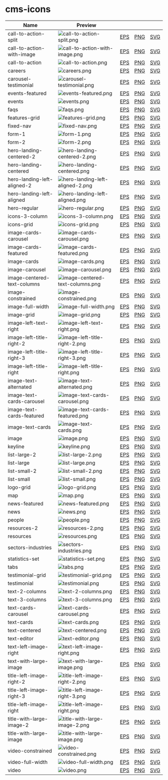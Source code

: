 
# cms-icons
| Name | Preview | | | |
| --- | --- | --- | --- | --- |
| call-to-action-split | ![call-to-action-split.png](./png/call-to-action-split.png) | [EPS](./eps/call-to-action-split.eps) | [PNG](./png/call-to-action-split.png) | [SVG](./svg/call-to-action-split.svg) |
| call-to-action-with-image | ![call-to-action-with-image.png](./png/call-to-action-with-image.png) | [EPS](./eps/call-to-action-with-image.eps) | [PNG](./png/call-to-action-with-image.png) | [SVG](./svg/call-to-action-with-image.svg) |
| call-to-action | ![call-to-action.png](./png/call-to-action.png) | [EPS](./eps/call-to-action.eps) | [PNG](./png/call-to-action.png) | [SVG](./svg/call-to-action.svg) |
| careers | ![careers.png](./png/careers.png) | [EPS](./eps/careers.eps) | [PNG](./png/careers.png) | [SVG](./svg/careers.svg) |
| carousel-testimonial | ![carousel-testimonial.png](./png/carousel-testimonial.png) | [EPS](./eps/carousel-testimonial.eps) | [PNG](./png/carousel-testimonial.png) | [SVG](./svg/carousel-testimonial.svg) |
| events-featured | ![events-featured.png](./png/events-featured.png) | [EPS](./eps/events-featured.eps) | [PNG](./png/events-featured.png) | [SVG](./svg/events-featured.svg) |
| events | ![events.png](./png/events.png) | [EPS](./eps/events.eps) | [PNG](./png/events.png) | [SVG](./svg/events.svg) |
| faqs | ![faqs.png](./png/faqs.png) | [EPS](./eps/faqs.eps) | [PNG](./png/faqs.png) | [SVG](./svg/faqs.svg) |
| features-grid | ![features-grid.png](./png/features-grid.png) | [EPS](./eps/features-grid.eps) | [PNG](./png/features-grid.png) | [SVG](./svg/features-grid.svg) |
| fixed-nav | ![fixed-nav.png](./png/fixed-nav.png) | [EPS](./eps/fixed-nav.eps) | [PNG](./png/fixed-nav.png) | [SVG](./svg/fixed-nav.svg) |
| form-1 | ![form-1.png](./png/form-1.png) | [EPS](./eps/form-1.eps) | [PNG](./png/form-1.png) | [SVG](./svg/form-1.svg) |
| form-2 | ![form-2.png](./png/form-2.png) | [EPS](./eps/form-2.eps) | [PNG](./png/form-2.png) | [SVG](./svg/form-2.svg) |
| hero-landing-centered-2 | ![hero-landing-centered-2.png](./png/hero-landing-centered-2.png) | [EPS](./eps/hero-landing-centered-2.eps) | [PNG](./png/hero-landing-centered-2.png) | [SVG](./svg/hero-landing-centered-2.svg) |
| hero-landing-centered | ![hero-landing-centered.png](./png/hero-landing-centered.png) | [EPS](./eps/hero-landing-centered.eps) | [PNG](./png/hero-landing-centered.png) | [SVG](./svg/hero-landing-centered.svg) |
| hero-landing-left-aligned-2 | ![hero-landing-left-aligned-2.png](./png/hero-landing-left-aligned-2.png) | [EPS](./eps/hero-landing-left-aligned-2.eps) | [PNG](./png/hero-landing-left-aligned-2.png) | [SVG](./svg/hero-landing-left-aligned-2.svg) |
| hero-landing-left-aligned | ![hero-landing-left-aligned.png](./png/hero-landing-left-aligned.png) | [EPS](./eps/hero-landing-left-aligned.eps) | [PNG](./png/hero-landing-left-aligned.png) | [SVG](./svg/hero-landing-left-aligned.svg) |
| hero-regular | ![hero-regular.png](./png/hero-regular.png) | [EPS](./eps/hero-regular.eps) | [PNG](./png/hero-regular.png) | [SVG](./svg/hero-regular.svg) |
| icons-3-column | ![icons-3-column.png](./png/icons-3-column.png) | [EPS](./eps/icons-3-column.eps) | [PNG](./png/icons-3-column.png) | [SVG](./svg/icons-3-column.svg) |
| icons-grid | ![icons-grid.png](./png/icons-grid.png) | [EPS](./eps/icons-grid.eps) | [PNG](./png/icons-grid.png) | [SVG](./svg/icons-grid.svg) |
| image-cards-carousel | ![image-cards-carousel.png](./png/image-cards-carousel.png) | [EPS](./eps/image-cards-carousel.eps) | [PNG](./png/image-cards-carousel.png) | [SVG](./svg/image-cards-carousel.svg) |
| image-cards-featured | ![image-cards-featured.png](./png/image-cards-featured.png) | [EPS](./eps/image-cards-featured.eps) | [PNG](./png/image-cards-featured.png) | [SVG](./svg/image-cards-featured.svg) |
| image-cards | ![image-cards.png](./png/image-cards.png) | [EPS](./eps/image-cards.eps) | [PNG](./png/image-cards.png) | [SVG](./svg/image-cards.svg) |
| image-carousel | ![image-carousel.png](./png/image-carousel.png) | [EPS](./eps/image-carousel.eps) | [PNG](./png/image-carousel.png) | [SVG](./svg/image-carousel.svg) |
| image-centered-text-columns | ![image-centered-text-columns.png](./png/image-centered-text-columns.png) | [EPS](./eps/image-centered-text-columns.eps) | [PNG](./png/image-centered-text-columns.png) | [SVG](./svg/image-centered-text-columns.svg) |
| image-constrained | ![image-constrained.png](./png/image-constrained.png) | [EPS](./eps/image-constrained.eps) | [PNG](./png/image-constrained.png) | [SVG](./svg/image-constrained.svg) |
| image-full-width | ![image-full-width.png](./png/image-full-width.png) | [EPS](./eps/image-full-width.eps) | [PNG](./png/image-full-width.png) | [SVG](./svg/image-full-width.svg) |
| image-grid | ![image-grid.png](./png/image-grid.png) | [EPS](./eps/image-grid.eps) | [PNG](./png/image-grid.png) | [SVG](./svg/image-grid.svg) |
| image-left-text-right | ![image-left-text-right.png](./png/image-left-text-right.png) | [EPS](./eps/image-left-text-right.eps) | [PNG](./png/image-left-text-right.png) | [SVG](./svg/image-left-text-right.svg) |
| image-left-title-right-2 | ![image-left-title-right-2.png](./png/image-left-title-right-2.png) | [EPS](./eps/image-left-title-right-2.eps) | [PNG](./png/image-left-title-right-2.png) | [SVG](./svg/image-left-title-right-2.svg) |
| image-left-title-right-3 | ![image-left-title-right-3.png](./png/image-left-title-right-3.png) | [EPS](./eps/image-left-title-right-3.eps) | [PNG](./png/image-left-title-right-3.png) | [SVG](./svg/image-left-title-right-3.svg) |
| image-left-title-right | ![image-left-title-right.png](./png/image-left-title-right.png) | [EPS](./eps/image-left-title-right.eps) | [PNG](./png/image-left-title-right.png) | [SVG](./svg/image-left-title-right.svg) |
| image-text-alternated | ![image-text-alternated.png](./png/image-text-alternated.png) | [EPS](./eps/image-text-alternated.eps) | [PNG](./png/image-text-alternated.png) | [SVG](./svg/image-text-alternated.svg) |
| image-text-cards-carousel | ![image-text-cards-carousel.png](./png/image-text-cards-carousel.png) | [EPS](./eps/image-text-cards-carousel.eps) | [PNG](./png/image-text-cards-carousel.png) | [SVG](./svg/image-text-cards-carousel.svg) |
| image-text-cards-featured | ![image-text-cards-featured.png](./png/image-text-cards-featured.png) | [EPS](./eps/image-text-cards-featured.eps) | [PNG](./png/image-text-cards-featured.png) | [SVG](./svg/image-text-cards-featured.svg) |
| image-text-cards | ![image-text-cards.png](./png/image-text-cards.png) | [EPS](./eps/image-text-cards.eps) | [PNG](./png/image-text-cards.png) | [SVG](./svg/image-text-cards.svg) |
| image | ![image.png](./png/image.png) | [EPS](./eps/image.eps) | [PNG](./png/image.png) | [SVG](./svg/image.svg) |
| keyline | ![keyline.png](./png/keyline.png) | [EPS](./eps/keyline.eps) | [PNG](./png/keyline.png) | [SVG](./svg/keyline.svg) |
| list-large-2 | ![list-large-2.png](./png/list-large-2.png) | [EPS](./eps/list-large-2.eps) | [PNG](./png/list-large-2.png) | [SVG](./svg/list-large-2.svg) |
| list-large | ![list-large.png](./png/list-large.png) | [EPS](./eps/list-large.eps) | [PNG](./png/list-large.png) | [SVG](./svg/list-large.svg) |
| list-small-2 | ![list-small-2.png](./png/list-small-2.png) | [EPS](./eps/list-small-2.eps) | [PNG](./png/list-small-2.png) | [SVG](./svg/list-small-2.svg) |
| list-small | ![list-small.png](./png/list-small.png) | [EPS](./eps/list-small.eps) | [PNG](./png/list-small.png) | [SVG](./svg/list-small.svg) |
| logo-grid | ![logo-grid.png](./png/logo-grid.png) | [EPS](./eps/logo-grid.eps) | [PNG](./png/logo-grid.png) | [SVG](./svg/logo-grid.svg) |
| map | ![map.png](./png/map.png) | [EPS](./eps/map.eps) | [PNG](./png/map.png) | [SVG](./svg/map.svg) |
| news-featured | ![news-featured.png](./png/news-featured.png) | [EPS](./eps/news-featured.eps) | [PNG](./png/news-featured.png) | [SVG](./svg/news-featured.svg) |
| news | ![news.png](./png/news.png) | [EPS](./eps/news.eps) | [PNG](./png/news.png) | [SVG](./svg/news.svg) |
| people | ![people.png](./png/people.png) | [EPS](./eps/people.eps) | [PNG](./png/people.png) | [SVG](./svg/people.svg) |
| resources-2 | ![resources-2.png](./png/resources-2.png) | [EPS](./eps/resources-2.eps) | [PNG](./png/resources-2.png) | [SVG](./svg/resources-2.svg) |
| resources | ![resources.png](./png/resources.png) | [EPS](./eps/resources.eps) | [PNG](./png/resources.png) | [SVG](./svg/resources.svg) |
| sectors-industries | ![sectors-industries.png](./png/sectors-industries.png) | [EPS](./eps/sectors-industries.eps) | [PNG](./png/sectors-industries.png) | [SVG](./svg/sectors-industries.svg) |
| statistics-set | ![statistics-set.png](./png/statistics-set.png) | [EPS](./eps/statistics-set.eps) | [PNG](./png/statistics-set.png) | [SVG](./svg/statistics-set.svg) |
| tabs | ![tabs.png](./png/tabs.png) | [EPS](./eps/tabs.eps) | [PNG](./png/tabs.png) | [SVG](./svg/tabs.svg) |
| testimonial-grid | ![testimonial-grid.png](./png/testimonial-grid.png) | [EPS](./eps/testimonial-grid.eps) | [PNG](./png/testimonial-grid.png) | [SVG](./svg/testimonial-grid.svg) |
| testimonial | ![testimonial.png](./png/testimonial.png) | [EPS](./eps/testimonial.eps) | [PNG](./png/testimonial.png) | [SVG](./svg/testimonial.svg) |
| text-2-columns | ![text-2-columns.png](./png/text-2-columns.png) | [EPS](./eps/text-2-columns.eps) | [PNG](./png/text-2-columns.png) | [SVG](./svg/text-2-columns.svg) |
| text-3-columns | ![text-3-columns.png](./png/text-3-columns.png) | [EPS](./eps/text-3-columns.eps) | [PNG](./png/text-3-columns.png) | [SVG](./svg/text-3-columns.svg) |
| text-cards-carousel | ![text-cards-carousel.png](./png/text-cards-carousel.png) | [EPS](./eps/text-cards-carousel.eps) | [PNG](./png/text-cards-carousel.png) | [SVG](./svg/text-cards-carousel.svg) |
| text-cards | ![text-cards.png](./png/text-cards.png) | [EPS](./eps/text-cards.eps) | [PNG](./png/text-cards.png) | [SVG](./svg/text-cards.svg) |
| text-centered | ![text-centered.png](./png/text-centered.png) | [EPS](./eps/text-centered.eps) | [PNG](./png/text-centered.png) | [SVG](./svg/text-centered.svg) |
| text-editor | ![text-editor.png](./png/text-editor.png) | [EPS](./eps/text-editor.eps) | [PNG](./png/text-editor.png) | [SVG](./svg/text-editor.svg) |
| text-left-image-right | ![text-left-image-right.png](./png/text-left-image-right.png) | [EPS](./eps/text-left-image-right.eps) | [PNG](./png/text-left-image-right.png) | [SVG](./svg/text-left-image-right.svg) |
| text-with-large-image | ![text-with-large-image.png](./png/text-with-large-image.png) | [EPS](./eps/text-with-large-image.eps) | [PNG](./png/text-with-large-image.png) | [SVG](./svg/text-with-large-image.svg) |
| title-left-image-right-2 | ![title-left-image-right-2.png](./png/title-left-image-right-2.png) | [EPS](./eps/title-left-image-right-2.eps) | [PNG](./png/title-left-image-right-2.png) | [SVG](./svg/title-left-image-right-2.svg) |
| title-left-image-right-3 | ![title-left-image-right-3.png](./png/title-left-image-right-3.png) | [EPS](./eps/title-left-image-right-3.eps) | [PNG](./png/title-left-image-right-3.png) | [SVG](./svg/title-left-image-right-3.svg) |
| title-left-image-right | ![title-left-image-right.png](./png/title-left-image-right.png) | [EPS](./eps/title-left-image-right.eps) | [PNG](./png/title-left-image-right.png) | [SVG](./svg/title-left-image-right.svg) |
| title-with-large-image-2 | ![title-with-large-image-2.png](./png/title-with-large-image-2.png) | [EPS](./eps/title-with-large-image-2.eps) | [PNG](./png/title-with-large-image-2.png) | [SVG](./svg/title-with-large-image-2.svg) |
| title-with-large-image | ![title-with-large-image.png](./png/title-with-large-image.png) | [EPS](./eps/title-with-large-image.eps) | [PNG](./png/title-with-large-image.png) | [SVG](./svg/title-with-large-image.svg) |
| video-constrained | ![video-constrained.png](./png/video-constrained.png) | [EPS](./eps/video-constrained.eps) | [PNG](./png/video-constrained.png) | [SVG](./svg/video-constrained.svg) |
| video-full-width | ![video-full-width.png](./png/video-full-width.png) | [EPS](./eps/video-full-width.eps) | [PNG](./png/video-full-width.png) | [SVG](./svg/video-full-width.svg) |
| video | ![video.png](./png/video.png) | [EPS](./eps/video.eps) | [PNG](./png/video.png) | [SVG](./svg/video.svg) |
